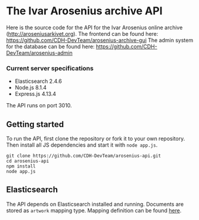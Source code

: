 # The Ivar Arosenius archive API

Here is the source code for the API for the Ivar Arosenius online archive (http://aroseniusarkivet.org).
The frontend can be found here: https://github.com/CDH-DevTeam/arosenius-archive-gui
The admin system for the database can be found here: https://github.com/CDH-DevTeam/arosenius-admin

### Current server specifications
- Elasticsearch 2.4.6
- Node.js 8.1.4
- Express.js 4.13.4

The API runs on port 3010.

## Getting started

To run the API, first clone the repository or fork it to your own repository. Then install all JS dependencies and start it with `node app.js`.
```
git clone https://github.com/CDH-DevTeam/arosenius-api.git
cd arosenius-api
npm install
node app.js
```

## Elasticsearch

The API depends on Elasticsearch installed and running. Documents are stored as `artwork` mapping type. Mapping definition can be found [here](https://github.com/CDH-DevTeam/arosenius-api/blob/master/es-artwork-mapping.json).

